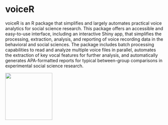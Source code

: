 # voiceR
voiceR is an R package that simplifies and largely automates practical voice analytics for social science research. This package offers an accessible and easy-to-use interface, including an interactive Shiny app, that simplifies the processing, extraction, analysis, and reporting of voice recording data in the behavioral and social sciences. The package includes batch processing capabilities to read and analyze multiple voice files in parallel, automates the extraction of key vocal features for further analysis, and automatically generates APA-formatted reports for typical between-group comparisons in experimental social science research.

<img src="[https://i.imgur.com/ZWnhY9T.png](https://github.com/francesc-busquet/voiceR/assets/26624411/721ab893-7136-43ec-9392-019e6ddef1b4 )https://github.com/francesc-busquet/voiceR/assets/26624411/721ab893-7136-43ec-9392-019e6ddef1b4 " width="150">
